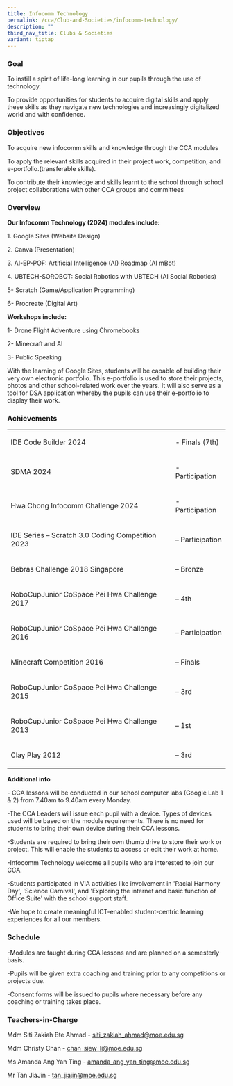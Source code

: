 ```yaml
---
title: Infocomm Technology
permalink: /cca/Club-and-Societies/infocomm-technology/
description: ""
third_nav_title: Clubs & Societies
variant: tiptap
---
```

<h3>Goal</h3>
<p>To instill a spirit of life-long learning in our pupils through the use
of technology.</p>
<p>To provide opportunities for students to acquire digital skills and apply
these skills as they navigate new technologies and increasingly digitalized
world and with confidence.</p>
<h3>Objectives</h3>
<p>To acquire new infocomm skills and knowledge through the CCA modules</p>
<p>To apply the relevant skills acquired in their project work, competition,
and e-portfolio.(transferable skills).</p>
<p>To contribute their knowledge and skills learnt to the school through
school project collaborations with other CCA groups and committees</p>
<h3>Overview</h3>
<p><strong>Our Infocomm Technology (2024) modules include:</strong>
</p>
<p>1. Google Sites (Website Design)</p>
<p>2. Canva (Presentation)</p>
<p>3. AI-EP-POF: Artificial Intelligence (AI) Roadmap (AI mBot)</p>
<p>4. UBTECH-SOROBOT: Social Robotics with UBTECH (AI Social Robotics)</p>
<p>5- Scratch (Game/Application Programming)</p>
<p>6- Procreate (Digital Art)</p>
<p><strong>Workshops include:</strong>
</p>
<p>1- Drone Flight Adventure using Chromebooks</p>
<p>2- Minecraft and AI</p>
<p>3- Public Speaking</p>
<p>With the learning of Google Sites, students will be capable of building
their very own electronic portfolio. This e-portfolio is used to store
their projects, photos and other school-related work over the years. It
will also serve as a tool for DSA application whereby the pupils can use
their e-portfolio to display their work.</p>
<h3>Achievements</h3>
<table style="minWidth: 50px">
<colgroup>
<col>
<col>
</colgroup>
<tbody>
<tr>
<td rowspan="1" colspan="1">
<p>IDE Code Builder 2024</p>
</td>
<td rowspan="1" colspan="1">
<p>- Finals (7th)</p>
</td>
</tr>
<tr>
<td rowspan="1" colspan="1">
<p>SDMA 2024</p>
</td>
<td rowspan="1" colspan="1">
<p>- Participation</p>
</td>
</tr>
<tr>
<td rowspan="1" colspan="1">
<p>Hwa Chong Infocomm Challenge 2024</p>
</td>
<td rowspan="1" colspan="1">
<p>- Participation</p>
</td>
</tr>
<tr>
<td rowspan="1" colspan="1">
<p>IDE Series – Scratch 3.0 Coding Competition 2023</p>
</td>
<td rowspan="1" colspan="1">
<p>– Participation</p>
</td>
</tr>
<tr>
<td rowspan="1" colspan="1">
<p>Bebras Challenge 2018 Singapore</p>
</td>
<td rowspan="1" colspan="1">
<p>– Bronze</p>
</td>
</tr>
<tr>
<td rowspan="1" colspan="1">
<p>RoboCupJunior CoSpace Pei Hwa Challenge 2017</p>
</td>
<td rowspan="1" colspan="1">
<p>– 4th</p>
</td>
</tr>
<tr>
<td rowspan="1" colspan="1">
<p>RoboCupJunior CoSpace Pei Hwa Challenge 2016</p>
</td>
<td rowspan="1" colspan="1">
<p>– Participation</p>
</td>
</tr>
<tr>
<td rowspan="1" colspan="1">
<p>Minecraft Competition 2016</p>
</td>
<td rowspan="1" colspan="1">
<p>– Finals</p>
</td>
</tr>
<tr>
<td rowspan="1" colspan="1">
<p>RoboCupJunior CoSpace Pei Hwa Challenge 2015</p>
</td>
<td rowspan="1" colspan="1">
<p>– 3rd</p>
</td>
</tr>
<tr>
<td rowspan="1" colspan="1">
<p>RoboCupJunior CoSpace Pei Hwa Challenge 2013</p>
</td>
<td rowspan="1" colspan="1">
<p>– 1st</p>
</td>
</tr>
<tr>
<td rowspan="1" colspan="1">
<p>Clay Play 2012</p>
</td>
<td rowspan="1" colspan="1">
<p>– 3rd</p>
</td>
</tr>
</tbody>
</table>
<p><strong>Additional info</strong>
</p>
<p>- CCA lessons will be conducted in our school computer labs (Google Lab
1 &amp; 2) from 7.40am to 9.40am every Monday.</p>
<p>-The CCA Leaders will issue each pupil with a device. Types of devices
used will be based on the module requirements. There is no need for students
to bring their own device during their CCA lessons.</p>
<p>-Students are required to bring their own thumb drive to store their work
or project. This will enable the students to access or edit their work
at home.</p>
<p>-Infocomm Technology welcome all pupils who are interested to join our
CCA.</p>
<p>-Students participated in VIA activities like involvement in 'Racial Harmony
Day', 'Science Carnival', and 'Exploring the internet and basic function
of Office Suite' with the school support staff.</p>
<p>-We hope to create meaningful ICT-enabled student-centric learning experiences
for all our members.</p>
<h3>Schedule</h3>
<p>-Modules are taught during CCA lessons and are planned on a semesterly
basis.</p>
<p>-Pupils will be given extra coaching and training prior to any competitions
or projects due.</p>
<p>-Consent forms will be issued to pupils where necessary before any coaching
or training takes place.</p>
<h3>Teachers-in-Charge</h3>
<p>Mdm Siti Zakiah Bte Ahmad - <a href="mailto:siti_zakiah_ahmad@moe.edu.sg" rel="noopener noreferrer nofollow" target="_blank">siti_zakiah_ahmad@moe.edu.sg</a>
</p>
<p>Mdm Christy Chan - <a href="mailto:chan_siew_li@moe.edu.sg" rel="noopener noreferrer nofollow" target="_blank">chan_siew_li@moe.edu.sg</a>
</p>
<p>Ms Amanda Ang Yan Ting - <a href="mailto:amanda_ang_yan_ting@moe.edu.sg" rel="noopener noreferrer nofollow" target="_blank">amanda_ang_yan_ting@moe.edu.sg</a>
</p>
<p>Mr Tan JiaJin - <a href="mailto:tan_jiajin@moe.edu.sg" rel="noopener noreferrer nofollow" target="_blank">tan_jiajin@moe.edu.sg</a>
</p>
<p></p>
<p></p>